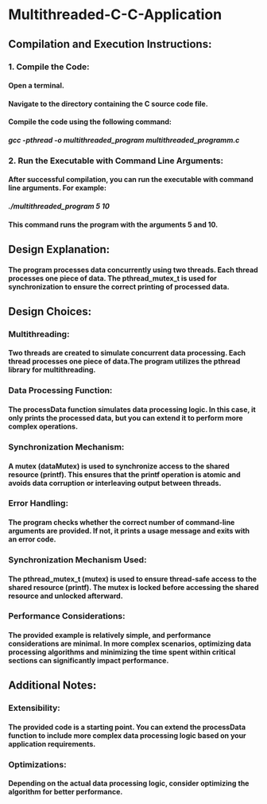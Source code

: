 # Multithreaded-C-C-Application
## Compilation and Execution Instructions:
###   1. Compile the Code:
####   Open a terminal.
####   Navigate to the directory containing the C source code file.
####   Compile the code using the following command:
####   _**gcc -pthread -o multithreaded_program multithreaded_programm.c**_
###   2. Run the Executable with Command Line Arguments:
####   After successful compilation, you can run the executable with command line arguments. For example:
####   _**./multithreaded_program 5 10**_
####   This command runs the program with the arguments 5 and 10.

## Design Explanation:
#### The program processes data concurrently using two threads. Each thread processes one piece of data. The pthread_mutex_t is used for synchronization to ensure the correct printing of processed data.

## Design Choices:
### Multithreading:
####  Two threads are created to simulate concurrent data processing. Each thread processes one piece of data.The program utilizes the pthread library for multithreading.
### Data Processing Function:
####  The processData function simulates data processing logic. In this case, it only prints the processed data, but you can extend it to perform more complex operations.
### Synchronization Mechanism:
####  A mutex (dataMutex) is used to synchronize access to the shared resource (printf). This ensures that the printf operation is atomic and avoids data corruption or interleaving output between threads.
### Error Handling:
####  The program checks whether the correct number of command-line arguments are provided. If not, it prints a usage message and exits with an error code.
### Synchronization Mechanism Used:
####  The pthread_mutex_t (mutex) is used to ensure thread-safe access to the shared resource (printf). The mutex is locked before accessing the shared resource and unlocked afterward.
### Performance Considerations:
#### The provided example is relatively simple, and performance considerations are minimal. In more complex scenarios, optimizing data processing algorithms and minimizing the time spent within critical sections can significantly impact performance.

## Additional Notes:
### Extensibility:
#### The provided code is a starting point. You can extend the processData function to include more complex data processing logic based on your application requirements.
### Optimizations:
#### Depending on the actual data processing logic, consider optimizing the algorithm for better performance.


